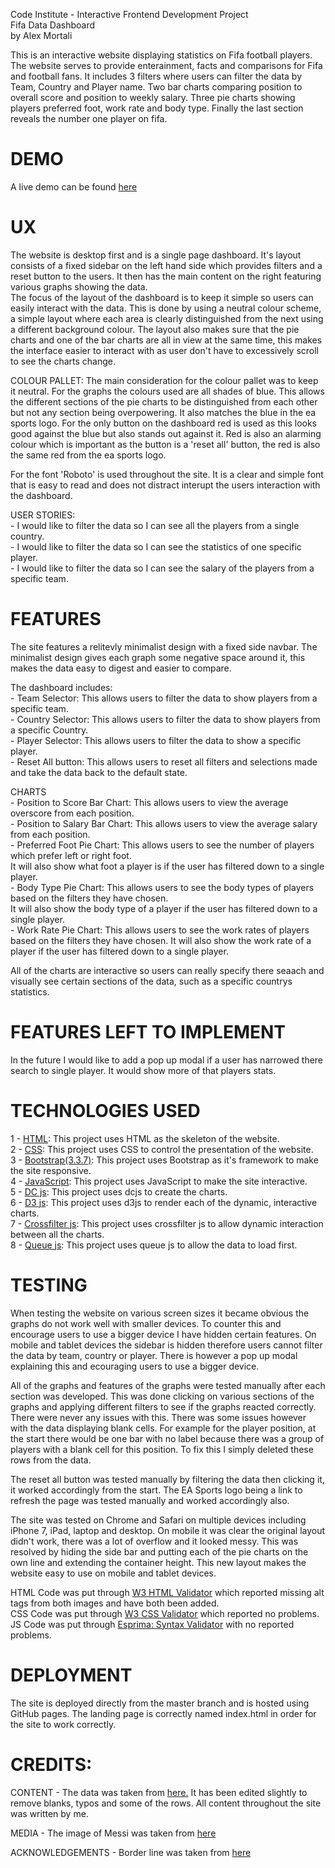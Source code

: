 Code Institute - Interactive Frontend Development Project  
Fifa Data Dashboard  
by Alex Mortali  

This is an interactive website displaying statistics on Fifa football players. 
The website serves to provide enterainment, facts and comparisons for Fifa and football fans.
It includes 3 filters where users can filter the data by Team, Country and Player name. Two bar charts comparing 
position to overall score and position to weekly salary. Three pie charts showing players preferred foot, work rate and body type.
Finally the last section reveals the number one player on fifa.


# DEMO  
A live demo can be found [here](https://alexmortali.github.io/fifa-data-dashboard/)

# UX  
The website is desktop first and is a single page dashboard. It's layout consists of a fixed sidebar on the left hand side which provides filters and a reset button to the users. It then has the main content on the right
featuring various graphs showing the data.  
The focus of the layout of the dashboard is to keep it simple so users can easily interact with the data. This is done by using a neutral colour scheme, a simple layout where each area  is clearly distinguished from the next
using a different background colour. The layout also makes sure that the pie charts and one of the bar charts are all in view at the same time, this makes the interface easier to interact with as user don't have to 
excessively scroll to see the charts change. 

COLOUR PALLET:
The main consideration for the colour pallet was to keep it neutral. For the graphs the colours used are all shades of blue. This allows the different sections of the pie charts to be distinguished from each 
other but not any section being overpowering. It also matches the blue in the ea sports logo. For the only button on the dashboard red is used as this looks good against the blue but also stands out against it. Red is
also an alarming colour which is important as the button is a 'reset all' button, the red is also the same red from the ea sports logo.  

For the font 'Roboto' is used throughout the site. It is a clear and simple font that is easy to read and does not distract interupt the users interaction with the dashboard.

USER STORIES:  
    - I would like to filter the data so I can see all the players from a single country.  
    - I would like to filter the data so I can see the statistics of one specific player.  
    - I would like to filter the data so I can see the salary of the players from a specific team.  

# FEATURES  
The site features a relitevly minimalist design with a fixed side navbar. The minimalist design gives each graph some negative space around it, this makes the data easy to digest and easier to compare.  

The dashboard includes:  
    - Team Selector: This allows users to filter the data to show players from a specific team.  
    - Country Selector: This allows users to filter the data to show players from a specific Country.  
    - Player Selector: This allows users to filter the data to show a specific player.  
    - Reset All button: This allows users to reset all filters and selections made and take the data back to the default state.    
    
  CHARTS  
    - Position to Score Bar Chart: This allows users to view the average overscore from each position.  
    - Position to Salary Bar Chart: This allows users to view the average salary from each position.  
    - Preferred Foot Pie Chart: This allows users to see the number of players which prefer left or right foot.   
      It will also show what foot a player is if the user has filtered down to a single player.  
    - Body Type Pie Chart: This allows users to see the body types of players based on the filters they have chosen.   
      It will also show the body type of a player if the user has filtered down to a single player.  
    - Work Rate Pie Chart: This allows users to see the work rates of players based on the filters they have chosen. 
      It will also show the work rate of a player if the user has filtered down to a single player.  
      
All of the charts are interactive so users can really specify there seaach and visually see certain sections of the data, such as a specific countrys statistics.

# FEATURES LEFT TO IMPLEMENT  
In the future I would like to add a pop up modal if a user has narrowed there search to single player. It would show more of that players stats.

# TECHNOLOGIES USED  
1 - [HTML](https://html.com/): This project uses HTML as the skeleton of the website.  
2 - [CSS](https://devdocs.io/css/): This project uses CSS to control the presentation of the website.  
3 - [Bootstrap(3.3.7)](https://getbootstrap.com/docs/3.3/): This project uses Bootstrap as it's framework to make the site responsive.  
4 - [JavaScript](https://developer.mozilla.org/bm/docs/Web/JavaScript): This project uses JavaScript to make the site interactive.  
5 - [DC js](https://dc-js.github.io/dc.js/): This project uses dcjs to create the charts.  
6 - [D3 js](https://d3js.org/): This project uses d3js to render each of the dynamic, interactive charts.  
7 - [Crossfilter js](https://square.github.io/crossfilter/): This project uses crossfilter js to allow dynamic interaction between all the charts.  
8 - [Queue js](http://code.iamkate.com/javascript/queues/): This project uses queue js to allow the data to load first.  


# TESTING  
When testing the website on various screen sizes it became obvious the graphs do not work well with smaller devices. To counter this and encourage users to use a bigger device I have hidden certain features.
On mobile and tablet devices the sidebar is hidden therefore users cannot filter the data by team, country or player. There is however a pop up modal explaining this and ecouraging users to use a bigger device.

All of the graphs and features of the graphs were tested manually after each section was developed. This was done clicking on various sections of the graphs and applying different filters to see if the graphs reacted correctly. 
There were never any issues with this. There was some issues however with the data displaying blank cells. For example for the player position, at the start there would be one bar with no label because there was a group of players 
with a blank cell for this position. To fix this I simply deleted these rows from the data.

The reset all button was tested manually by filtering the data then clicking it, it worked accordingly from the start. The EA Sports logo being a link to refresh the page was tested manually and worked accordingly also.

The site was tested on Chrome and Safari on multiple devices including iPhone 7, iPad, laptop and desktop. On mobile it was clear the original layout didn't work, there was a lot of overflow and it looked messy. 
This was resolved by hiding the side bar and putting each of the pie charts on the own line and extending the container height. This new layout makes the website easy to use on mobile and tablet devices.

HTML Code was put through [W3 HTML Validator](https://validator.w3.org/) which reported missing alt tags from both images and have both been added.  
CSS Code was put through [W3 CSS Validator](https://jigsaw.w3.org/css-validator/) which reported no problems.  
JS Code was put through [Esprima: Syntax Validator](https://esprima.org/demo/validate.html) with no reported problems.  


# DEPLOYMENT
The site is deployed directly from the master branch and is hosted using GitHub pages. The landing page is correctly named index.html in order for the site to work correctly.

# CREDITS:   
CONTENT - The data was taken from [here.](https://www.kaggle.com/karangadiya/fifa19) It has been edited slightly to remove blanks, typos and some of the rows. All content throughout the site was written by me.

MEDIA - The image of Messi was taken from [here](https://mundoalbiceleste.com/2018/09/24/lionel-messi-fifa-best-argentina-coach/)

ACKNOWLEDGEMENTS - Border line was taken from [here](http://jsfiddle.net/ZTz7Q/)
